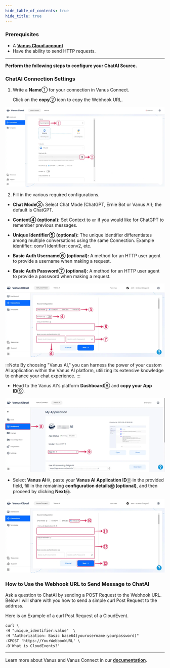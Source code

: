 ```yaml
--- 
hide_table_of_contents: true
hide_title: true
---
```


### Prerequisites

- A [**Vanus Cloud account**](https://cloud.vanus.ai)
- Have the ability to send HTTP requests.

---

**Perform the following steps to configure your ChatAI Source.**

### ChatAI Connection Settings

1. Write a **Name**① for your connection in Vanus Connect.

    Click on the **copy**② icon to copy the Webhook URL.

![chatai-source-1](images/chatai-source-1.webp)

2. Fill in the various required configurations.

- **Chat Mode③:** Select Chat Mode (ChatGPT, Ernie Bot or Vanus AI); the default is ChatGPT.

- **Context④ (optional):** Set Context to `on` if you would like for ChatGPT to remember previous messages.

- **Unique Identifier⑤ (optional):** The unique identifier differentiates among multiple conversations using the same Connection. Example identifier: conv1 identifier: conv2, etc.

- **Basic Auth Username⑥ (optional):** A method for an HTTP user agent to provide a username when making a request.

- **Basic Auth Password⑦ (optional):** A method for an HTTP user agent to provide a password when making a request.

![chatai-source-2](images/chatai-source-2.webp)

:::Note
By choosing "Vanus AI," you can harness the power of your custom AI application within the Vanus AI platform, utilizing its extensive knowledge to enhance your chat experience.
:::

- Head to the Vanus AI's platform **Dashboard**⑧ and **copy your App ID**⑨.

![chatai-source-3](images/chatai-source-3.webp)

- Select **Vanus AI**⑩, paste your **Vanus AI Application ID**⑪ in the provided field, fill in the remaining **configuration details⑫ (optional)**, and then proceed by clicking **Next**⑬.

![chatai-source-4](images/chatai-source-4.webp)

### How to Use the Webhook URL to Send Message to ChatAI

Ask a question to ChatAI by sending a POST Request to the Webhook URL. Below I will share with you how to send a simple curl Post Request to the address.

Here is an Example of a curl Post Request of a CloudEvent.
```shell
curl \
-H "unique_identifier:value"  \
-H "Authorization: Basic base64(yourusername:yourpassword)"
-XPOST 'https://YourWebbookURL' \
-D'What is CloudEvents?'
```

---

Learn more about Vanus and Vanus Connect in our [**documentation**](https://docs.vanus.ai).
